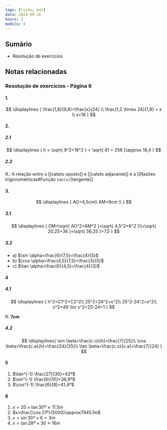```yaml
---
tags: [lição, mat]
data: 2024-09-26
hours: 2
modulo: 4
---
```


## Sumário
- Resolução de exercícios
## Notas relacionadas

### Resolução de exercícios - Página 6

#### 1.

$$
\displaylines {
\frac{1,8}{9,8}=\frac{x}{24} \\
\frac{1,2 \times 24}{1,8} = x \\
x=16
}
$$
#### 2.
##### 2.1

$$
\displaylines {
h = \sqrt{ 9^2+16^2 } = \sqrt{ 81 + 256 }\approx 18,4
}
$$
##### 2.2

R.: A relação entre o [[cateto oposto]] e [[cateto adjacente]] é a [[Razões trigonométricas#Função `tan(x)`|tangente]]

#### 3.

$$
\displaylines {
AO=4,5cm\\
AM=6cm \\
}
$$
##### 3.1
$$
\displaylines {
OM=\sqrt{ AO^2+AM^2 }=\sqrt{ 4,5^2+6^2 }\\=\sqrt{ 20,25+36 }=\sqrt{ 56,25 }=7,5
}
$$
##### 3.2
- a) $\sin \alpha=\frac{6}{7,5}=\frac{4}{5}$
- b) $\cos \alpha=\frac{4,5}{7,5}=\frac{3}{5}$
- c) $\tan \alpha=\frac{6}{4,5}=\frac{4}{3}$
#### 4
##### 4.1

$$
\displaylines {
h^2=C1^2+C2^2\\
25^2=24^2+x^2\\
25^2-24^2=x^2\\
x^2=49 \lor x^2=25-24=1
}
$$

R: **7cm**

##### 4.2

$$
\displaylines{
\sin \beta=\frac{c.o}{h}=\frac{7}{25}\\
\cos \beta=\frac{c.a}{h}=\frac{24}{25}\\
\tan \beta=\frac{c.o}{c.a}=\frac{7}{24}
}
$$
#### 5
1. $\tan^{-1} \frac{27}{30}=42º$
2. $\sin^{-1} \frac{6}{10}=36,9º$
3. $\cos^{-1} \frac{6}{8}=41,4º$
#### 6
1. $x=20\times\tan 30º\approx11.5m$
2. $x=\frac{\cos 51º}{5000}\approx7945.1m$
3. $x=\sin 30º\times6=3m$
4. $x=\tan 28º\times30\approx 16m$
